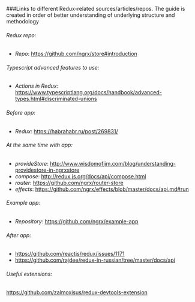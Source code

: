 ###Links to different Redux-related sources/articles/repos.
The guide is created in order of better understanding of underlying structure and methodology

###### Redux repo: 

* *Repo*: https://github.com/ngrx/store#introduction

###### Typescript advanced features to use:

* *Actions in Redux*: https://www.typescriptlang.org/docs/handbook/advanced-types.html#discriminated-unions

###### Before app:

* *Redux*: https://habrahabr.ru/post/269831/

###### At the same time with app:

* *provideStore*: http://www.wisdomofjim.com/blog/understanding-providestore-in-ngrxstore
* *compose*: http://redux.js.org/docs/api/compose.html
* *router*: https://github.com/ngrx/router-store 
* *effects*: https://github.com/ngrx/effects/blob/master/docs/api.md#run

###### Example app:

* *Repository*: https://github.com/ngrx/example-app

###### After app: 

* https://github.com/reactjs/redux/issues/1171
* https://github.com/rajdee/redux-in-russian/tree/master/docs/api


###### Useful extensions:

https://github.com/zalmoxisus/redux-devtools-extension


